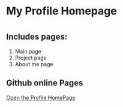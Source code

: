 # My Profile Homepage
# 
# 
## Includes pages:
1. Main page 
2. Project page
3. About me page

## Github online Pages
[Open the Profile HomePage](https://li3239.github.io/webb23-html-slutprojekt-Li-Li/)

